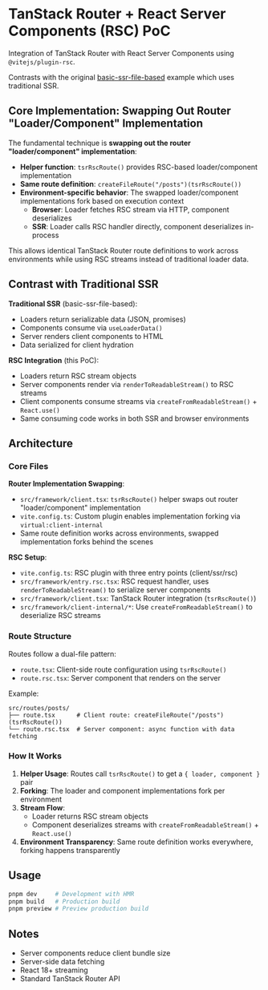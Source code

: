 # TanStack Router + React Server Components (RSC) PoC

Integration of TanStack Router with React Server Components using `@vitejs/plugin-rsc`.

Contrasts with the original [basic-ssr-file-based](https://github.com/TanStack/router/tree/main/examples/react/basic-ssr-file-based) example which uses traditional SSR.

## Core Implementation: Swapping Out Router "Loader/Component" Implementation

The fundamental technique is **swapping out the router "loader/component" implementation**:

- **Helper function**: `tsrRscRoute()` provides RSC-based loader/component implementation
- **Same route definition**: `createFileRoute("/posts")(tsrRscRoute())`
- **Environment-specific behavior**: The swapped loader/component implementations fork based on execution context
  - **Browser**: Loader fetches RSC stream via HTTP, component deserializes
  - **SSR**: Loader calls RSC handler directly, component deserializes in-process

This allows identical TanStack Router route definitions to work across environments while using RSC streams instead of traditional loader data.

## Contrast with Traditional SSR

**Traditional SSR** (basic-ssr-file-based):
- Loaders return serializable data (JSON, promises)
- Components consume via `useLoaderData()`
- Server renders client components to HTML
- Data serialized for client hydration

**RSC Integration** (this PoC):
- Loaders return RSC stream objects
- Server components render via `renderToReadableStream()` to RSC streams  
- Client components consume streams via `createFromReadableStream()` + `React.use()`
- Same consuming code works in both SSR and browser environments

## Architecture

### Core Files

**Router Implementation Swapping**:
- `src/framework/client.tsx`: `tsrRscRoute()` helper swaps out router "loader/component" implementation
- `vite.config.ts`: Custom plugin enables implementation forking via `virtual:client-internal`
- Same route definition works across environments, swapped implementation forks behind the scenes

**RSC Setup**:
- `vite.config.ts`: RSC plugin with three entry points (client/ssr/rsc)
- `src/framework/entry.rsc.tsx`: RSC request handler, uses `renderToReadableStream()` to serialize server components
- `src/framework/client.tsx`: TanStack Router integration (`tsrRscRoute()`)
- `src/framework/client-internal/*`: Use `createFromReadableStream()` to deserialize RSC streams

### Route Structure

Routes follow a dual-file pattern:
- `route.tsx`: Client-side route configuration using `tsrRscRoute()`
- `route.rsc.tsx`: Server component that renders on the server

Example:
```
src/routes/posts/
├── route.tsx      # Client route: createFileRoute("/posts")(tsrRscRoute())
└── route.rsc.tsx  # Server component: async function with data fetching
```

### How It Works

1. **Helper Usage**: Routes call `tsrRscRoute()` to get a `{ loader, component }` pair
2. **Forking**: The loader and component implementations fork per environment
3. **Stream Flow**: 
   - Loader returns RSC stream objects
   - Component deserializes streams with `createFromReadableStream()` + `React.use()`
4. **Environment Transparency**: Same route definition works everywhere, forking happens transparently

## Usage

```sh
pnpm dev     # Development with HMR
pnpm build   # Production build
pnpm preview # Preview production build
```

## Notes

- Server components reduce client bundle size
- Server-side data fetching
- React 18+ streaming
- Standard TanStack Router API
